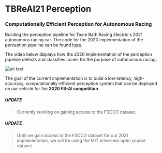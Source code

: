 # TBReAI21 Perception
### Computationally Efficient Perception for Autonomous Racing

Building the perception pipeline for Team Bath Racing Electric's 2021 autonomous racing car. The code for the 2020 implementation of the perception pipeline can be found [here](YOLOv3-Tiny-Implementation/code).

The video below displays how the 2020 implementation of the perception pipeline detects and classifies cones for the purpose of autonomous racing.  

![alt text](https://github.com/TBReAI/TBReAI21-Perception/blob/main/YOLOv3-Tiny-Implementation/images-and-video/old-detection.gif "Detection GIF")

The goal of the current implementation is to build a low-latency, high-accuracy, computationally-efficient perception system that can be deployed on our vehicle for the **2020 FS-AI competition**.

##### UPDATE
> Currently working on gaining access to the FSOCO dataset.
##### UPDATE
> Until we gain access to the FSOCO dataset for our 2021 implementation, we will be using the MIT driverless open source dataset.
